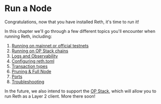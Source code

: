 # Run a Node

Congratulations, now that you have installed Reth, it's time to run it!

In this chapter we'll go through a few different topics you'll encounter when running Reth, including:
1. [Running on mainnet or official testnets](./mainnet.md)
1. [Running on OP Stack chains](./optimism.md)
1. [Logs and Observability](./observability.md)
1. [Configuring reth.toml](./config.md)
1. [Transaction types](./transactions.md)
1. [Pruning & Full Node](./pruning.md)
1. [Ports](./ports.md)
1. [Troubleshooting](./troubleshooting.md)

In the future, we also intend to support the [OP Stack](https://docs.optimism.io/stack/getting-started), which will allow you to run Reth as a Layer 2 client. More there soon!
